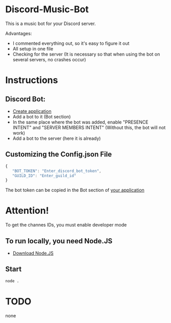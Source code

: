 # Discord-Music-Bot
This is a music bot for your Discord server.

Advantages:
 - I commented everything out, so it's easy to figure it out
 - All setup in one file
 - Checking for the server (It is necessary so that when using the bot on several servers, no crashes occur)

# Instructions

## Discord Bot:
 - [Create application](https://discord.com/developers/applications)
 - Add a bot to it (Bot section)
 - In the same place where the bot was added, enable "PRESENCE INTENT" and "SERVER MEMBERS INTENT" (Without this, the bot will not work)
 - Add a bot to the server (here it is already)

## Customizing the Config.json File
 ```js
 {
    "BOT_TOKEN": "Enter_discord_bot_token",
    "GUILD_ID": "Enter_guild_id"
 }
 ```
 
 The bot token can be copied in the Bot section of [your application](https://discord.com/developers/applications)
 
 # Attention!
 To get the channes IDs, you must enable developer mode

## To run locally, you need Node.JS
 - [Download Node.JS](https://nodejs.org/en/)

## Start
 ```sh
 node .
 ```

# TODO
 none
